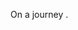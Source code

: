 On a journey .

<!---
QuantumConChessNs/QuantumConChessNs is a ✨ special ✨ repository because its `README.md` (this file) appears on your GitHub profile.
You can click the Preview link to take a look at your changes.
--->
